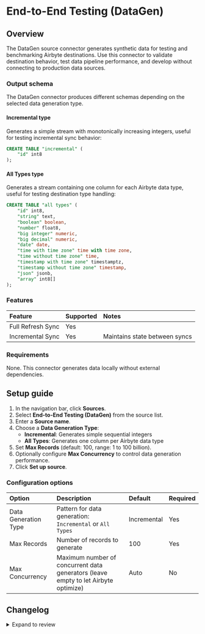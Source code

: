 # End-to-End Testing (DataGen)

## Overview

The DataGen source connector generates synthetic data for testing and benchmarking Airbyte destinations. Use this connector to validate destination behavior, test data pipeline performance, and develop without connecting to production data sources.

### Output schema

The DataGen connector produces different schemas depending on the selected data generation type.

#### Incremental type

Generates a simple stream with monotonically increasing integers, useful for testing incremental sync behavior:

```sql
CREATE TABLE "incremental" (
    "id" int8
);
```

#### All Types type

Generates a stream containing one column for each Airbyte data type, useful for testing destination type handling:

```sql
CREATE TABLE "all types" (
    "id" int8,
    "string" text,
    "boolean" boolean,
    "number" float8,
    "big integer" numeric,
    "big decimal" numeric,
    "date" date,
    "time with time zone" time with time zone,
    "time without time zone" time,
    "timestamp with time zone" timestamptz,
    "timestamp without time zone" timestamp,
    "json" jsonb,
    "array" int8[]
);
```

### Features

| Feature           | Supported | Notes |
|:------------------|:----------|:------|
| Full Refresh Sync | Yes       |       |
| Incremental Sync  | Yes       | Maintains state between syncs |

### Requirements

None. This connector generates data locally without external dependencies.

## Setup guide

1. In the navigation bar, click **Sources**.
2. Select **End-to-End Testing (DataGen)** from the source list.
3. Enter a **Source name**.
4. Choose a **Data Generation Type**:
   - **Incremental**: Generates simple sequential integers
   - **All Types**: Generates one column per Airbyte data type
5. Set **Max Records** (default: 100, range: 1 to 100 billion).
6. Optionally configure **Max Concurrency** to control data generation performance.
7. Click **Set up source**.

### Configuration options

| Option | Description | Default | Required |
|:-------|:------------|:--------|:---------|
| Data Generation Type | Pattern for data generation: `Incremental` or `All Types` | Incremental | Yes |
| Max Records | Number of records to generate | 100 | Yes |
| Max Concurrency | Maximum number of concurrent data generators (leave empty to let Airbyte optimize) | Auto | No |

## Changelog

<details>
    <summary>Expand to review</summary>

| Version | Date       | Pull Request                                             | Subject                            |
|:--------|:-----------|:---------------------------------------------------------|:-----------------------------------|
| 0.1.1   | 2025-10-08 | [67110](https://github.com/airbytehq/airbyte/pull/67110) | Addition of proto types            |
| 0.1.0   | 2025-09-16 | [66331](https://github.com/airbytehq/airbyte/pull/66331) | Creation of initial DataGen Source |
</details>
